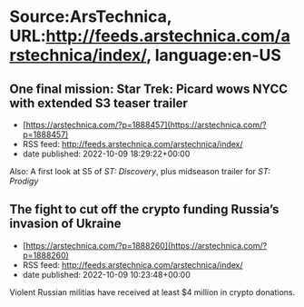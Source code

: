# Source:ArsTechnica, URL:http://feeds.arstechnica.com/arstechnica/index/, language:en-US

## One final mission: Star Trek: Picard wows NYCC with extended S3 teaser trailer
 - [https://arstechnica.com/?p=1888457](https://arstechnica.com/?p=1888457)
 - RSS feed: http://feeds.arstechnica.com/arstechnica/index/
 - date published: 2022-10-09 18:29:22+00:00

Also: A first look at S5 of <em>ST: Discovery</em>, plus midseason trailer for <em>ST: Prodigy</em>

## The fight to cut off the crypto funding Russia’s invasion of Ukraine
 - [https://arstechnica.com/?p=1888260](https://arstechnica.com/?p=1888260)
 - RSS feed: http://feeds.arstechnica.com/arstechnica/index/
 - date published: 2022-10-09 10:23:48+00:00

Violent Russian militias have received at least $4 million in crypto donations.

